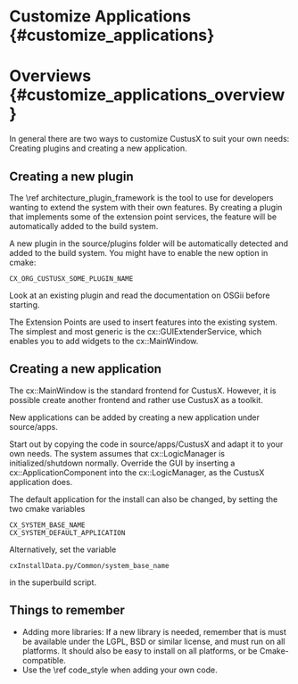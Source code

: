 Customize Applications {#customize_applications}
===========================================================

Overviews {#customize_applications_overview}
===========================================================

In general there are two ways to customize CustusX to suit your own needs: 
Creating plugins and creating a new application.

Creating a new plugin
--------------------------------------
The \ref architecture_plugin_framework is the tool to use for developers 
wanting to extend the system with their own features. By creating a plugin 
that implements some of the extension point services, the feature will be 
automatically added to the build system.

A new plugin in the source/plugins folder will be automatically detected and 
added to the build system. You might have to enable the new option in cmake:

    CX_ORG_CUSTUSX_SOME_PLUGIN_NAME

Look at an existing plugin and read the documentation on OSGii before starting.

The Extension Points are used to insert features into the existing system. The 
simplest and most generic is the cx::GUIExtenderService, which enables you to 
add widgets to the cx::MainWindow.


Creating a new application
--------------------------------------
The cx::MainWindow is the standard frontend for CustusX. However, it is possible 
create another frontend and rather use CustusX as a toolkit.

New applications can be added by creating a new application under source/apps. 

Start out by copying the code in source/apps/CustusX and adapt it to your own 
needs. The system assumes that cx::LogicManager is initialized/shutdown normally. 
Override the GUI by inserting a cx::ApplicationComponent into the 
cx::LogicManager, as the CustusX application does.

The default application for the install can also be changed, by setting the two 
cmake variables

    CX_SYSTEM_BASE_NAME
    CX_SYSTEM_DEFAULT_APPLICATION

Alternatively, set the variable 

    cxInstallData.py/Common/system_base_name

in the superbuild script.

Things to remember
--------------------------------------

* Adding more libraries: If a new library is needed, remember that is
must be available under the LGPL, BSD or similar license, and must run
on all platforms. It should also be easy to install on all platforms,
or be Cmake-compatible.
* Use the \ref code_style when adding your own code.